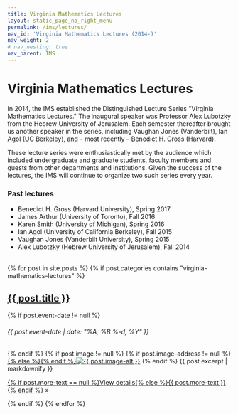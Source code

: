 ```yaml
---
title: Virginia Mathematics Lectures
layout: static_page_no_right_menu
permalink: /ims/lectures/
nav_id: 'Virginia Mathematics Lectures (2014-)'
nav_weight: 2
# nav_nesting: true
nav_parent: IMS
---
```


<h1 class="mb-5">Virginia Mathematics Lectures</h1>


In 2014, the IMS established the Distinguished Lecture Series "Virginia Mathematics Lectures." The inaugural speaker was Professor Alex Lubotzky from the Hebrew University of Jerusalem. Each semester thereafter brought us another speaker in the series, including Vaughan Jones (Vanderbilt), Ian Agol (UC Berkeley), and – most recently – Benedict H. Gross (Harvard).

These lecture series were enthusiastically met by the audience which included undergraduate and graduate students, faculty members and guests from other departments and institutions. Given the success of the lectures, the IMS will continue to organize two such series every year.


### Past lectures

- Benedict H. Gross (Harvard University), Spring 2017
- James Arthur (University of Toronto), Fall 2016
- Karen Smith (University of Michigan), Spring 2016
- Ian Agol (University of California Berkeley), Fall 2015
- Vaughan Jones (Vanderbilt University), Spring 2015
- Alex Lubotzky (Hebrew University of Jerusalem), Fall 2014

<br>

<div class="row my-col-12-zebra">
{% for post in site.posts %}
{% if post.categories contains "virginia-mathematics-lectures" %}
<div class="col-12 my-bordered-news-snippets">
<h2 class="mb-2 mt-3"><a href="{{site.url }}{{ post.url }}" style="color:inherit;">{{ post.title }}</a></h2> {% if post.event-date != null %}
<h6>{{ post.event-date |  date: "%A, %B %-d, %Y" }}</h6>{% endif %} {% if post.image != null %} {% if post.image-address != null %}<a href="{{ post.image-address | replace: '__SITE_URL__', site.url }}">{% else %}<a href="{{site.url }}{{ post.url }}">{% endif %}<img src="{{ post.image | replace: '__SITE_URL__', site.url }}" alt="{{ post.image-alt }}" title="{{ post.image-alt }}" style="max-width:240px;height:auto;width:auto;" class="mb-3 mt-2"></a>
{% endif %} {{ post.excerpt | markdownify }}
<p><a class="btn btn-secondary h5" href="{{site.url }}{{ post.url }}" role="button">{% if post.more-text == null %}View details{% else %}{{ post.more-text }}{% endif %} &raquo;</a></p>
</div>
<!--/span-->
{% endif %}
{% endfor %}
</div>
